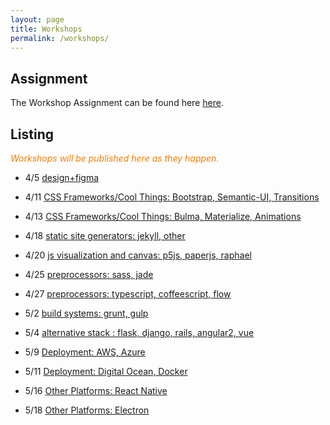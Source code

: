 ```yaml
---
layout: page
title: Workshops
permalink: /workshops/
---
```


## Assignment

The Workshop Assignment can be found here [here](https://github.com/dartmouth-cs52/workshop).


## Listing

<span style="color: #F27D00">*Workshops will be published here as they happen.*</span>

* 4/5 [design+figma](design)
* 4/11 [CSS Frameworks/Cool Things: Bootstrap, Semantic-UI, Transitions](https://github.com/jgualtieri/bootstrap_workshop)
* 4/13 [CSS Frameworks/Cool Things: Bulma, Materialize, Animations](https://github.com/nmoolenijzer/workshop)
* 4/18 [static site generators: jekyll, other](https://github.com/emilyJLin95/jekyll_workshop)
* 4/20 [js visualization and canvas: p5js, paperjs, raphael](https://github.com/annieke/viz-workshop)
* 4/25 [preprocessors: sass, jade](https://github.com/yeonjaepark/pug-workshop)
* 4/27 [preprocessors: typescript, coffeescript, flow](https://github.com/nathanyu835/preprocessors-workshop)
* 5/2 [build systems: grunt, gulp](https://github.com/zchr/gulp-workshop)
* 5/4 [alternative stack : flask, django, rails, angular2, vue](https://github.com/allisonchuang/altStackWorkshop)
* 5/9 [Deployment: AWS, Azure](https://github.com/samlee64/linode-workshop)
* 5/11 [Deployment: Digital Ocean, Docker](https://github.com/dylansc/deployment_workshop)
* 5/16 [Other Platforms: React Native](https://github.com/arinehouse/react-native-workshop)
* 5/18 [Other Platforms: Electron](https://github.com/Pspanky/electron_presentation)


  <!-- * 6/28 [git map workshop](git) -->
  <!-- * 6/30 [bootstrap](https://github.com/dado3212/cs52-workshop-1/tree/gh-pages) -->
  <!-- * 7/7 [jekyll & sass](https://github.com/VLuisa/cs52-workshop-2) -->
  <!-- * 7/14 [d3, p5, paper.js](https://github.com/virginiacook/workshop3-js-viz) -->
  <!-- * 7/26 [redux](redux) -->
  <!-- * 8/16 [websockets](websockets) -->
